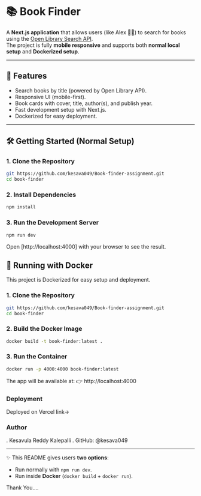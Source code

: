 # 📚 Book Finder

A **Next.js application** that allows users (like Alex 👩‍🎓) to search for books using the [Open Library Search API](https://openlibrary.org/search.json).  
The project is fully **mobile responsive** and supports both **normal local setup** and **Dockerized setup**.

---

## 🚀 Features
- Search books by title (powered by Open Library API).
- Responsive UI (mobile-first).
- Book cards with cover, title, author(s), and publish year.
- Fast development setup with Next.js.
- Dockerized for easy deployment.

---

## 🛠️ Getting Started (Normal Setup)

### 1. Clone the Repository
```bash
git https://github.com/kesava049/Book-finder-assignment.git
cd book-finder
```

### 2. Install Dependencies
```bash
npm install
```

### 3. Run the Development Server
```bash
npm run dev
```

Open [http://localhost:4000] with your browser to see the result.

## 🐳 Running with Docker
This project is Dockerized for easy setup and deployment.

### 1. Clone the Repository
```bash
git https://github.com/kesava049/Book-finder-assignment.git
cd book-finder
```
### 2. Build the Docker Image
```bash
docker build -t book-finder:latest .
```
### 3. Run the Container
```bash
docker run -p 4000:4000 book-finder:latest
```
The app will be available at:
👉 http://localhost:4000

### Deployment
Deployed on Vercel
link-> 

### Author
. Kesavula Reddy Kalepalli
. GitHub: @kesava049

---

✨ This README gives users **two options**:
- Run normally with `npm run dev`.  
- Run inside **Docker** (`docker build` + `docker run`).  

Thank You....